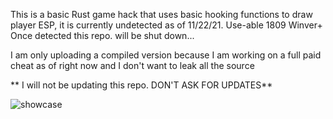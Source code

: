 This is a basic Rust game hack that uses basic hooking functions to draw player ESP, it is currently undetected as of 11/22/21. Use-able 1809 Winver+
Once detected this repo. will be shut down...

I am only uploading a compiled version because I am working on a full paid cheat as of right now and I don't want to leak all the source

** I will not be updating this repo. DON'T ASK FOR UPDATES**

![showcase](https://user-images.githubusercontent.com/94871827/143151809-ddb4f783-6acb-4f3b-9cb0-3783137f39db.PNG)
